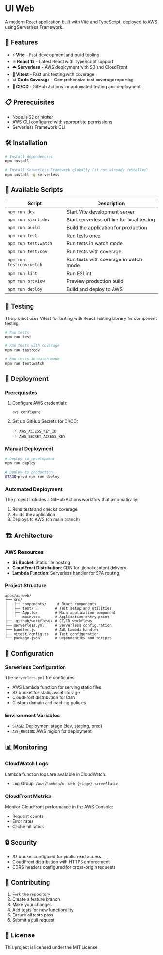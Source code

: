 # UI Web

A modern React application built with Vite and TypeScript, deployed to AWS using Serverless Framework.

## 🚀 Features

- ⚡ **Vite** - Fast development and build tooling
- ⚛️ **React 19** - Latest React with TypeScript support
- ☁️ **Serverless** - AWS deployment with S3 and CloudFront
- 🧪 **Vitest** - Fast unit testing with coverage
- 📊 **Code Coverage** - Comprehensive test coverage reporting
- 🔄 **CI/CD** - GitHub Actions for automated testing and deployment

## 📋 Prerequisites

- Node.js 22 or higher
- AWS CLI configured with appropriate permissions
- Serverless Framework CLI

## 🛠️ Installation

```bash
# Install dependencies
npm install

# Install Serverless Framework globally (if not already installed)
npm install -g serverless
```

## 🎯 Available Scripts

| Script                   | Description                                |
| ------------------------ | ------------------------------------------ |
| `npm run dev`            | Start Vite development server              |
| `npm run start:dev`      | Start serverless offline for local testing |
| `npm run build`          | Build the application for production       |
| `npm run test`           | Run tests once                             |
| `npm run test:watch`     | Run tests in watch mode                    |
| `npm run test:cov`       | Run tests with coverage                    |
| `npm run test:cov:watch` | Run tests with coverage in watch mode      |
| `npm run lint`           | Run ESLint                                 |
| `npm run preview`        | Preview production build                   |
| `npm run deploy`         | Build and deploy to AWS                    |

## 🧪 Testing

The project uses Vitest for testing with React Testing Library for component testing.

```bash
# Run tests
npm run test

# Run tests with coverage
npm run test:cov

# Run tests in watch mode
npm run test:watch
```

## 🚀 Deployment

### Prerequisites

1. Configure AWS credentials:

   ```bash
   aws configure
   ```

2. Set up GitHub Secrets for CI/CD:
   - `AWS_ACCESS_KEY_ID`
   - `AWS_SECRET_ACCESS_KEY`

### Manual Deployment

```bash
# Deploy to development
npm run deploy

# Deploy to production
STAGE=prod npm run deploy
```

### Automated Deployment

The project includes a GitHub Actions workflow that automatically:

1. Runs tests and checks coverage
2. Builds the application
3. Deploys to AWS (on main branch)

## 🏗️ Architecture

### AWS Resources

- **S3 Bucket**: Static file hosting
- **CloudFront Distribution**: CDN for global content delivery
- **Lambda Function**: Serverless handler for SPA routing

### Project Structure

```
apps/ui-web/
├── src/
│   ├── components/     # React components
│   ├── test/          # Test setup and utilities
│   ├── App.tsx        # Main application component
│   └── main.tsx       # Application entry point
├── .github/workflows/ # CI/CD workflows
├── serverless.yml     # Serverless configuration
├── handler.js         # AWS Lambda handler
├── vitest.config.ts   # Test configuration
└── package.json       # Dependencies and scripts
```

## 🔧 Configuration

### Serverless Configuration

The `serverless.yml` file configures:

- AWS Lambda function for serving static files
- S3 bucket for static asset storage
- CloudFront distribution for CDN
- Custom domain and caching policies

### Environment Variables

- `STAGE`: Deployment stage (dev, staging, prod)
- `AWS_REGION`: AWS region for deployment

## 📊 Monitoring

### CloudWatch Logs

Lambda function logs are available in CloudWatch:

- Log Group: `/aws/lambda/ui-web-{stage}-serveStatic`

### CloudFront Metrics

Monitor CloudFront performance in the AWS Console:

- Request counts
- Error rates
- Cache hit ratios

## 🔒 Security

- S3 bucket configured for public read access
- CloudFront distribution with HTTPS enforcement
- CORS headers configured for cross-origin requests

## 🤝 Contributing

1. Fork the repository
2. Create a feature branch
3. Make your changes
4. Add tests for new functionality
5. Ensure all tests pass
6. Submit a pull request

## 📝 License

This project is licensed under the MIT License.
